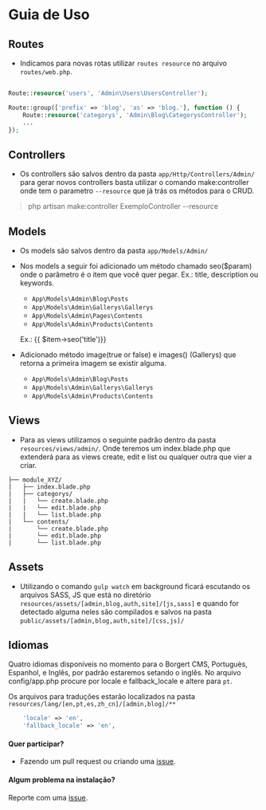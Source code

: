 
# Guia de Uso

<a name="routes"></a>
## Routes
* Indicamos para novas rotas utilizar `routes resource` no arquivo `routes/web.php`.

```php

Route::resource('users', 'Admin\Users\UsersController');

Route::group(['prefix' => 'blog', 'as' => 'blog.'], function () {
    Route::resource('categorys', 'Admin\Blog\CategorysController');
    ...
});

```

<a name="controllers"></a>
## Controllers
* Os controllers são salvos dentro da pasta `app/Http/Controllers/Admin/` para gerar novos controllers basta utilizar o comando make:controller onde tem o parametro `--resource` que já trás os métodos para o CRUD. 

> php artisan make:controller ExemploController --resource

<a name="models"></a>
## Models
* Os models são salvos dentro da pasta `app/Models/Admin/`
* Nos models a seguir foi adicionado um método chamado seo($param) onde o parâmetro é o item que você quer pegar. Ex.: title, description ou keywords. 
    * `App\Models\Admin\Blog\Posts`
    * `App\Models\Admin\Gallerys\Gallerys` 
    * `App\Models\Admin\Pages\Contents` 
    * `App\Models\Admin\Products\Contents` 
    
    Ex.: {{ $item->seo('title')}}

* Adicionado método image(true or false)  e images() (Gallerys) que retorna a primeira imagem se existir alguma.
    * `App\Models\Admin\Blog\Posts`
    * `App\Models\Admin\Gallerys\Gallerys` 
    * `App\Models\Admin\Products\Contents` 

<a name="views"></a>
## Views
* Para as views utilizamos o seguinte padrão dentro da pasta `resources/views/admin/`. Onde teremos um index.blade.php que extenderá para as views create, edit e list ou qualquer outra que vier a criar.

```
├── module_XYZ/
|	├── index.blade.php
|	├── categorys/
|   |	└── create.blade.php
|   |	└── edit.blade.php
|   |	└── list.blade.php
| 	└── contents/
|   	└── create.blade.php
|   	└── edit.blade.php
|   	└── list.blade.php
```

<a name="assets"></a>
## Assets
* Utilizando o comando `gulp watch` em background ficará escutando os arquivos SASS, JS que está  no diretório `resources/assets/[admin,blog,auth,site]/[js,sass]` e quando for detectado alguma neles são compilados e salvos na pasta `public/assets/[admin,blog,auth,site]/[css,js]/`

<a name="languages"></a>
## Idiomas
Quatro idiomas disponíveis no momento para o Borgert CMS, Portuguès, Espanhol, e Inglês, por padrão estaremos setando o inglês. 
No arquivo config/app.php procure por locale e fallback_locale e altere para `pt`.

Os arquivos para traduções estarão localizados na pasta `resources/lang/[en,pt,es,zh_cn]/[admin,blog]/**`

```php
    'locale' => 'en',
    'fallback_locale' => 'en',
```

#### Quer participar?
- Fazendo um pull request ou criando uma [issue](https://github.com/odirleiborgert/borgert-cms/issues).

#### Algum problema na instalação?
Reporte com uma [issue](https://github.com/odirleiborgert/borgert-cms/issues).



